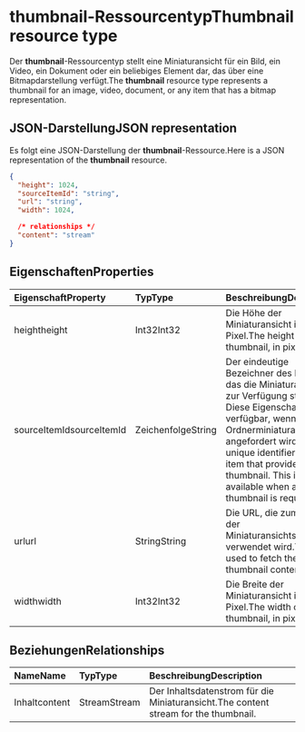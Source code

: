# <a name="thumbnail-resource-type"></a><span data-ttu-id="959c9-101">thumbnail-Ressourcentyp</span><span class="sxs-lookup"><span data-stu-id="959c9-101">Thumbnail resource type</span></span>

<span data-ttu-id="959c9-102">Der **thumbnail**-Ressourcentyp stellt eine Miniaturansicht für ein Bild, ein Video, ein Dokument oder ein beliebiges Element dar, das über eine Bitmapdarstellung verfügt.</span><span class="sxs-lookup"><span data-stu-id="959c9-102">The **thumbnail** resource type represents a thumbnail for an image, video, document, or any item that has a bitmap representation.</span></span>

## <a name="json-representation"></a><span data-ttu-id="959c9-103">JSON-Darstellung</span><span class="sxs-lookup"><span data-stu-id="959c9-103">JSON representation</span></span>

<span data-ttu-id="959c9-104">Es folgt eine JSON-Darstellung der **thumbnail**-Ressource.</span><span class="sxs-lookup"><span data-stu-id="959c9-104">Here is a JSON representation of the **thumbnail** resource.</span></span>

<!-- {
  "blockType": "resource",
  "optionalProperties": ["content", "height", "width", "sourceItemId"],
  "@odata.type": "microsoft.graph.thumbnail"
}-->

```json
{
  "height": 1024,
  "sourceItemId": "string",
  "url": "string",
  "width": 1024,

  /* relationships */
  "content": "stream"
}
```

## <a name="properties"></a><span data-ttu-id="959c9-105">Eigenschaften</span><span class="sxs-lookup"><span data-stu-id="959c9-105">Properties</span></span>

| <span data-ttu-id="959c9-106">Eigenschaft</span><span class="sxs-lookup"><span data-stu-id="959c9-106">Property</span></span>     | <span data-ttu-id="959c9-107">Typ</span><span class="sxs-lookup"><span data-stu-id="959c9-107">Type</span></span>   | <span data-ttu-id="959c9-108">Beschreibung</span><span class="sxs-lookup"><span data-stu-id="959c9-108">Description</span></span>                                                                                                                 |
| :----------- | :----- | :-------------------------------------------------------------------------------------------------------------------------- |
| <span data-ttu-id="959c9-109">height</span><span class="sxs-lookup"><span data-stu-id="959c9-109">height</span></span>       | <span data-ttu-id="959c9-110">Int32</span><span class="sxs-lookup"><span data-stu-id="959c9-110">Int32</span></span>  | <span data-ttu-id="959c9-111">Die Höhe der Miniaturansicht in Pixel.</span><span class="sxs-lookup"><span data-stu-id="959c9-111">The height of the thumbnail, in pixels.</span></span>                                                                                     |
| <span data-ttu-id="959c9-112">sourceItemId</span><span class="sxs-lookup"><span data-stu-id="959c9-112">sourceItemId</span></span> | <span data-ttu-id="959c9-113">Zeichenfolge</span><span class="sxs-lookup"><span data-stu-id="959c9-113">String</span></span> | <span data-ttu-id="959c9-p101">Der eindeutige Bezeichner des Elements, das die Miniaturansicht zur Verfügung stellt. Diese Eigenschaft ist nur verfügbar, wenn eine Ordnerminiaturansicht angefordert wird.</span><span class="sxs-lookup"><span data-stu-id="959c9-p101">The unique identifier of the item that provided the thumbnail. This is only available when a folder thumbnail is requested.</span></span> |
| <span data-ttu-id="959c9-116">url</span><span class="sxs-lookup"><span data-stu-id="959c9-116">url</span></span>          | <span data-ttu-id="959c9-117">String</span><span class="sxs-lookup"><span data-stu-id="959c9-117">String</span></span> | <span data-ttu-id="959c9-118">Die URL, die zum Abrufen der Miniaturansichtsinhalte verwendet wird.</span><span class="sxs-lookup"><span data-stu-id="959c9-118">The URL used to fetch the thumbnail content.</span></span>                                                                                |
| <span data-ttu-id="959c9-119">width</span><span class="sxs-lookup"><span data-stu-id="959c9-119">width</span></span>        | <span data-ttu-id="959c9-120">Int32</span><span class="sxs-lookup"><span data-stu-id="959c9-120">Int32</span></span>  | <span data-ttu-id="959c9-121">Die Breite der Miniaturansicht in Pixel.</span><span class="sxs-lookup"><span data-stu-id="959c9-121">The width of the thumbnail, in pixels.</span></span>                                                                                      |

## <a name="relationships"></a><span data-ttu-id="959c9-122">Beziehungen</span><span class="sxs-lookup"><span data-stu-id="959c9-122">Relationships</span></span>

| <span data-ttu-id="959c9-123">Name</span><span class="sxs-lookup"><span data-stu-id="959c9-123">Name</span></span>    | <span data-ttu-id="959c9-124">Typ</span><span class="sxs-lookup"><span data-stu-id="959c9-124">Type</span></span>   | <span data-ttu-id="959c9-125">Beschreibung</span><span class="sxs-lookup"><span data-stu-id="959c9-125">Description</span></span>                           |
| :------ | :----- | :------------------------------------ |
| <span data-ttu-id="959c9-126">Inhalt</span><span class="sxs-lookup"><span data-stu-id="959c9-126">content</span></span> | <span data-ttu-id="959c9-127">Stream</span><span class="sxs-lookup"><span data-stu-id="959c9-127">Stream</span></span> | <span data-ttu-id="959c9-128">Der Inhaltsdatenstrom für die Miniaturansicht.</span><span class="sxs-lookup"><span data-stu-id="959c9-128">The content stream for the thumbnail.</span></span> |

<!-- uuid: 8fcb5dbc-d5aa-4681-8e31-b001d5168d79
2015-10-25 14:57:30 UTC -->
<!-- {
  "type": "#page.annotation",
  "description": "thumbnail resource",
  "keywords": "",
  "section": "documentation",
  "tocPath": ""
}-->
